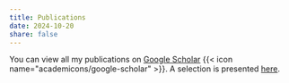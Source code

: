 ```yaml
---
title: Publications
date: 2024-10-20
share: false
---
```


You can view all my publications on [Google Scholar](https://scholar.google.com/citations?user=RhThiI8AAAAJ&hl=en) {{< icon name=\"academicons/google-scholar\" >}}.
A selection is presented [here](/#papers).